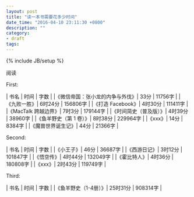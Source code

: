 ```yaml
---
layout: post
title: "读一本书需要花多少时间"
date_time: "2016-04-10 23:11:30 +0800"
description: ""
category:
- draft
tags:
---
```

{% include JB/setup %}

阅读

First:

| 书名 | 时间 | 字数 |
|《微信帝国：张小龙的内争与外伐》| 33分 | 11756字 |
|《九败一胜》| 6时24分 | 156806字 |
|《打造 Facebook》| 4时30分 | 111411字 |
|《MacTalk 跨越边界》| 7时3分 | 179144字 |
|《时间简史（普及版）》| 4时39分 | 38960字 |
|《鱼羊野史（第 1 卷）》| 8时38分 | 229964字 |
|《xxx》| 14分 | 8384字 |
|《魔兽世界诞生记》| 44分 | 21366字 |

Second:

| 书名 | 时间 | 字数 |
|《小王子》| 46分 | 36687字 |
|《西游日记》| 3时12分 | 101847字 |
|《悟空传》| 4时44分 | 132049字 |
|《霍比特人》| 4时36分 | 180808字 |
|《xxx》| 2时43分 | 119749字 |

Third:

| 书名 | 时间 | 字数 |
|《鱼羊野史（1-4册）》| 25时31分 | 908314字 |
